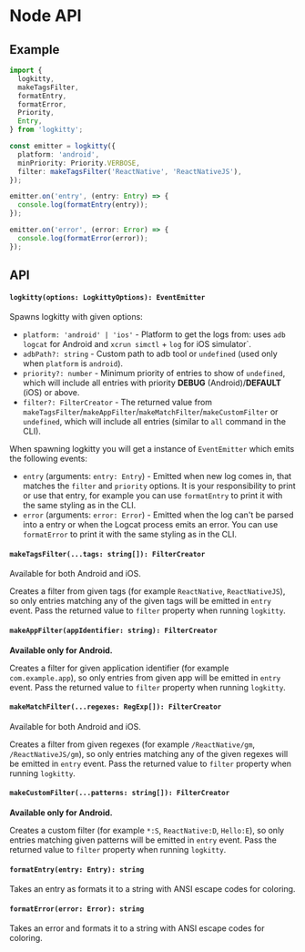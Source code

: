 # Node API

## Example

```ts
import {
  logkitty,
  makeTagsFilter,
  formatEntry,
  formatError,
  Priority,
  Entry,
} from 'logkitty';

const emitter = logkitty({
  platform: 'android',
  minPriority: Priority.VERBOSE,
  filter: makeTagsFilter('ReactNative', 'ReactNativeJS'),
});

emitter.on('entry', (entry: Entry) => {
  console.log(formatEntry(entry));
});

emitter.on('error', (error: Error) => {
  console.log(formatError(error));
});
```

## API

#### `logkitty(options: LogkittyOptions): EventEmitter`

Spawns logkitty with given options:

* `platform: 'android' | 'ios'` - Platform to get the logs from: uses `adb logcat` for Android and `xcrun simctl` + `log` for iOS simulator`.
* `adbPath?: string` - Custom path to adb tool or `undefined` (used only when `platform` is `android`).
* `priority?: number` - Minimum priority of entries to show of `undefined`, which will include all entries with priority **DEBUG** (Android)/**DEFAULT** (iOS) or above.
* `filter?: FilterCreator` - The returned value from `makeTagsFilter`/`makeAppFilter`/`makeMatchFilter`/`makeCustomFilter` or `undefined`, which will include all entries (similar to `all` command in the CLI).

When spawning logkitty you will get a instance of `EventEmitter` which emits the following events:

* `entry` (arguments: `entry: Entry`) - Emitted when new log comes in, that matches the `filter` and `priority` options. It is your responsibility to print or use that entry, for example you can use `formatEntry` to print it with the same styling as in the CLI.
* `error` (arguments: `error: Error`) - Emitted when the log can't be parsed into a entry or when the Logcat process emits an error. You can use `formatError` to print it with the same styling as in the CLI.

#### `makeTagsFilter(...tags: string[]): FilterCreator`

Available for both Android and iOS.

Creates a filter from given tags (for example `ReactNative`, `ReactNativeJS`), so only entries matching any of the given tags will be emitted in `entry` event. Pass the returned value to `filter` property when running `logkitty`.

#### `makeAppFilter(appIdentifier: string): FilterCreator`

__Available only for Android.__

Creates a filter for given application identifier (for example `com.example.app`), so only entries from given app will be emitted in `entry` event. Pass the returned value to `filter` property when running `logkitty`.

#### `makeMatchFilter(...regexes: RegExp[]): FilterCreator`

Available for both Android and iOS.

Creates a filter from given regexes (for example `/ReactNative/gm`, `/ReactNativeJS/gm`), so only entries matching any of the given regexes will be emitted in `entry` event. Pass the returned value to `filter` property when running `logkitty`.

#### `makeCustomFilter(...patterns: string[]): FilterCreator`

__Available only for Android.__

Creates a custom filter (for example `*:S`, `ReactNative:D`, `Hello:E`), so only entries matching given patterns will be emitted in `entry` event. Pass the returned value to `filter` property when running `logkitty`.

#### `formatEntry(entry: Entry): string`

Takes an entry as formats it to a string with ANSI escape codes for coloring.

#### `formatError(error: Error): string`

Takes an error and formats it to a string with ANSI escape codes for coloring.

